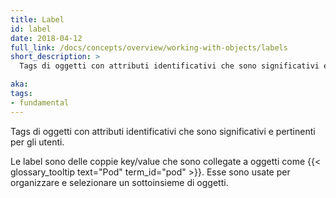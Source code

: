 ```yaml
---
title: Label
id: label
date: 2018-04-12
full_link: /docs/concepts/overview/working-with-objects/labels
short_description: >
  Tags di oggetti con attributi identificativi che sono significativi e pertinenti per gli utenti.

aka: 
tags:
- fundamental
---
```

 Tags di oggetti con attributi identificativi che sono significativi e pertinenti per gli utenti.

<!--more--> 

Le label sono delle coppie key/value che sono collegate a oggetti come {{< glossary_tooltip text="Pod" term_id="pod" >}}. Esse sono usate per organizzare e selezionare un sottoinsieme di oggetti.

